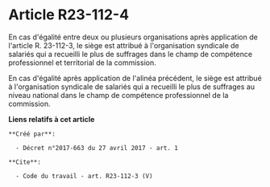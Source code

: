 # Article R23-112-4

En cas d'égalité entre deux ou plusieurs organisations après application de l'article R. 23-112-3, le siège est attribué à
l'organisation syndicale de salariés qui a recueilli le plus de suffrages dans le champ de compétence professionnel et
territorial de la commission.

En cas d'égalité après application de l'alinéa précédent, le siège est attribué à l'organisation syndicale de salariés qui a
recueilli le plus de suffrages au niveau national dans le champ de compétence professionnel de la commission.

**Liens relatifs à cet article**

	**Créé par**:

	  - Décret n°2017-663 du 27 avril 2017 - art. 1

	**Cite**:

	  - Code du travail - art. R23-112-3 (V)
